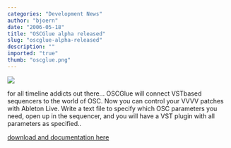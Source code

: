 ```yaml
---
categories: "Development News"
author: "bjoern"
date: "2006-05-18"
title: "OSCGlue alpha released"
slug: "oscglue-alpha-released"
description: ""
imported: "true"
thumb: "oscglue.png"
---
```



![](oscglue.png)

for all timeline addicts out there...  OSCGlue will connect VSTbased sequencers to the world of OSC. Now you can control your VVVV patches with Ableton Live. 
Write a text file to specify which OSC parameters you need, open up in the sequencer, and you will have a VST plugin with all parameters as specified.. 

[download and documentation here](https://vvvv.org/404)